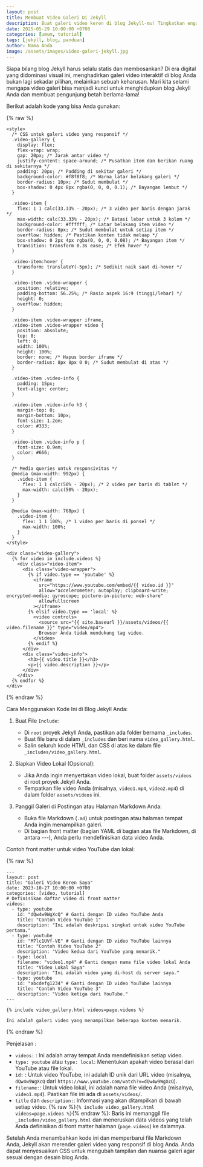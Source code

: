 ```yaml
---
layout: post
title: Membuat Video Galeri Di Jekyll
description: Buat galeri video keren di blog Jekyll-mu! Tingkatkan engagement pembaca dengan tampilan visual yang menawan dan mudah dibuat.
date: 2025-05-29 10:00:00 +0700
categories: [umum, tutorial]
tags: [jekyll, blog, panduan]
author: Nama Anda
image: /assets/images/video-galeri-jekyll.jpg
---
```


Siapa bilang blog Jekyll harus selalu statis dan membosankan? Di era digital yang didominasi visual ini, menghadirkan galeri video interaktif di blog Anda bukan lagi sekadar pilihan, melainkan sebuah keharusan. Mari kita selami mengapa video galeri bisa menjadi kunci untuk menghidupkan blog Jekyll Anda dan membuat pengunjung betah berlama-lama!

Berikut adalah kode yang bisa Anda gunakan:

{% raw %}
```
<style>
  /* CSS untuk galeri video yang responsif */
  .video-gallery {
    display: flex;
    flex-wrap: wrap;
    gap: 20px; /* Jarak antar video */
    justify-content: space-around; /* Pusatkan item dan berikan ruang di sekitarnya */
    padding: 20px; /* Padding di sekitar galeri */
    background-color: #f8f8f8; /* Warna latar belakang galeri */
    border-radius: 10px; /* Sudut membulat */
    box-shadow: 0 4px 8px rgba(0, 0, 0, 0.1); /* Bayangan lembut */
  }

  .video-item {
    flex: 1 1 calc(33.33% - 20px); /* 3 video per baris dengan jarak */
    max-width: calc(33.33% - 20px); /* Batasi lebar untuk 3 kolom */
    background-color: #ffffff; /* Latar belakang item video */
    border-radius: 8px; /* Sudut membulat untuk setiap item */
    overflow: hidden; /* Pastikan konten tidak meluap */
    box-shadow: 0 2px 4px rgba(0, 0, 0, 0.08); /* Bayangan item */
    transition: transform 0.3s ease; /* Efek hover */
  }

  .video-item:hover {
    transform: translateY(-5px); /* Sedikit naik saat di-hover */
  }

  .video-item .video-wrapper {
    position: relative;
    padding-bottom: 56.25%; /* Rasio aspek 16:9 (tinggi/lebar) */
    height: 0;
    overflow: hidden;
  }

  .video-item .video-wrapper iframe,
  .video-item .video-wrapper video {
    position: absolute;
    top: 0;
    left: 0;
    width: 100%;
    height: 100%;
    border: none; /* Hapus border iframe */
    border-radius: 8px 8px 0 0; /* Sudut membulat di atas */
  }

  .video-item .video-info {
    padding: 15px;
    text-align: center;
  }

  .video-item .video-info h3 {
    margin-top: 0;
    margin-bottom: 10px;
    font-size: 1.2em;
    color: #333;
  }

  .video-item .video-info p {
    font-size: 0.9em;
    color: #666;
  }

  /* Media queries untuk responsivitas */
  @media (max-width: 992px) {
    .video-item {
      flex: 1 1 calc(50% - 20px); /* 2 video per baris di tablet */
      max-width: calc(50% - 20px);
    }
  }

  @media (max-width: 768px) {
    .video-item {
      flex: 1 1 100%; /* 1 video per baris di ponsel */
      max-width: 100%;
    }
  }
</style>

<div class="video-gallery">
  {% for video in include.videos %}
    <div class="video-item">
      <div class="video-wrapper">
        {% if video.type == 'youtube' %}
          <iframe
            src="https://www.youtube.com/embed/{{ video.id }}"
            allow="accelerometer; autoplay; clipboard-write; encrypted-media; gyroscope; picture-in-picture; web-share"
            allowfullscreen
          ></iframe>
        {% elsif video.type == 'local' %}
          <video controls>
            <source src="{{ site.baseurl }}/assets/videos/{{ video.filename }}" type="video/mp4">
            Browser Anda tidak mendukung tag video.
          </video>
        {% endif %}
      </div>
      <div class="video-info">
        <h3>{{ video.title }}</h3>
        <p>{{ video.description }}</p>
      </div>
    </div>
  {% endfor %}
</div>

```
{% endraw %}

Cara Menggunakan Kode Ini di Blog Jekyll Anda:

1. Buat File `Include`:
    * Di `root` proyek Jekyll Anda, pastikan ada folder bernama `_includes`.
    * Buat file baru di dalam `_includes` dan beri nama `video_gallery.html`.
    * Salin seluruh kode HTML dan CSS di atas ke dalam file `_includes/video_gallery.html`.

2. Siapkan Video Lokal (Opsional):
    * Jika Anda ingin menyertakan video lokal, buat folder `assets/videos` di root proyek Jekyll Anda.
    * Tempatkan file video Anda (misalnya, `video1.mp4`, `video2.mp4`) di dalam folder `assets/videos` ini.

3. Panggil Galeri di Postingan atau Halaman Markdown Anda:
    * Buka file Markdown (`.md`) untuk postingan atau halaman tempat Anda ingin menampilkan galeri.
    * Di bagian front matter (bagian YAML di bagian atas file Markdown, di antara ---), Anda perlu mendefinisikan data video Anda.

Contoh front matter untuk video YouTube dan lokal:

{% raw %}
```
---
layout: post
title: "Galeri Video Keren Saya"
date: 2023-10-27 10:00:00 +0700
categories: [video, tutorial]
# Definisikan daftar video di front matter
videos:
  - type: youtube
    id: "dQw4w9WgXcQ" # Ganti dengan ID video YouTube Anda
    title: "Contoh Video YouTube 1"
    description: "Ini adalah deskripsi singkat untuk video YouTube pertama."
  - type: youtube
    id: "M7lc1UVf-VE" # Ganti dengan ID video YouTube lainnya
    title: "Contoh Video YouTube 2"
    description: "Video kedua dari YouTube yang menarik."
  - type: local
    filename: "video1.mp4" # Ganti dengan nama file video lokal Anda
    title: "Video Lokal Saya"
    description: "Ini adalah video yang di-host di server saya."
  - type: youtube
    id: "abcdefg1234" # Ganti dengan ID video YouTube lainnya
    title: "Contoh Video YouTube 3"
    description: "Video ketiga dari YouTube."
---

{% include video_gallery.html videos=page.videos %}

Ini adalah galeri video yang menampilkan beberapa konten menarik.
```
{% endraw %}

Penjelasan :


* `videos:` : Ini adalah array tempat Anda mendefinisikan setiap video.
* `type: youtube` atau `type: local`: Menentukan apakah video berasal dari YouTube atau file lokal.
* `id:` : Untuk video YouTube, ini adalah ID unik dari URL video (misalnya, `dQw4w9WgXcQ` dari `https://www.youtube.com/watch?v=dQw4w9WgXcQ`).
* `filename:`: Untuk video lokal, ini adalah nama file video Anda (misalnya, `video1.mp4`). Pastikan file ini ada di `assets/videos/`.
* `title` dan `description:`: Informasi yang akan ditampilkan di bawah setiap video.
{% raw %}`{% include video_gallery.html videos=page.videos %}`{% endraw %}: Baris ini memanggil file `_includes/video_gallery.html` dan meneruskan data videos yang telah Anda definisikan di front matter halaman (`page.videos`) ke dalamnya.


Setelah Anda menambahkan kode ini dan memperbarui file Markdown Anda, Jekyll akan merender galeri video yang responsif di blog Anda. Anda dapat menyesuaikan CSS untuk mengubah tampilan dan nuansa galeri agar sesuai dengan desain blog Anda.
